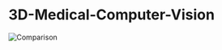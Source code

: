 # 3D-Medical-Computer-Vision
![Comparison](https://github.com/felipebarquero/3D-Medical-Computer-Vision//blob/main/assets/dog_comparison.png?raw=true)
